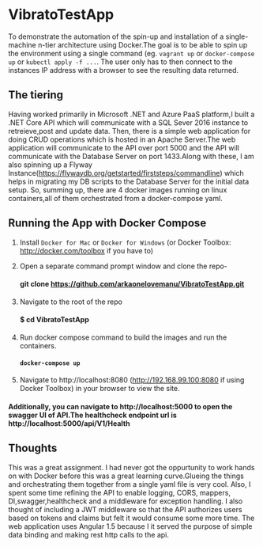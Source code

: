 # VibratoTestApp
To demonstrate the automation of the spin-up and installation of a single-machine n-tier architecture using Docker.The goal is to be able to spin up the environment using a single command (eg. `vagrant up` or `docker-compose up` or `kubectl apply -f ...`. The user only has to then connect to the instances IP address with a browser to see the resulting data returned. 

## The tiering
Having worked primarily in Microsoft .NET and Azure PaaS platform,I built a .NET Core API which will communicate with a SQL Sever 2016 instance to retreieve,post and update data. Then, there is a simple web application for doing CRUD operations which is hosted in an Apache Server.The web application will communicate to the API over port 5000 and the API will communicate with the Database Server on port 1433.Along with these, I am also spinning up a Flyway Instance(https://flywaydb.org/getstarted/firststeps/commandline) which helps in migrating my DB scripts to the Database Server for the initial data setup.
So, summing up, there are 4 docker images running on linux containers,all of them orchestrated from a docker-compose yaml.

## Running the App with Docker Compose

1. Install `Docker for Mac` or `Docker for Windows` (or Docker Toolbox: http://docker.com/toolbox if you have to)

2. Open a separate command prompt window and clone the repo- 
    #### git clone https://github.com/arkaonelovemanu/VibratoTestApp.git

3. Navigate to the root of the repo
    #### $ cd VibratoTestApp
4. Run docker compose command to build the images and run the containers.
    #### `docker-compose up`

5. Navigate to http://localhost:8080 (http://192.168.99.100:8080 if using Docker Toolbox) in your browser to view the site.

  #### Additionally, you can navigate to http://localhost:5000 to open the swagger UI of API.The healthcheck endpoint url is http://localhost:5000/api/V1/Health

## Thoughts
This was a great assignment. I had never got the oppurtunity to work hands on with Docker before this was a great learning curve.Glueing the things and orchestrating them together from a single yaml file is very cool. Also, I spent some time refining the API to enable logging, CORS, mappers, DI,swagger,healthcheck  and a middleware for exception handling. I also thought of including a JWT middleware so that the API authorizes users based on tokens and claims but felt it would consume some more time. The web application uses Angular 1.5 because I it served the purpose of simple data binding and making rest http calls to the api.

